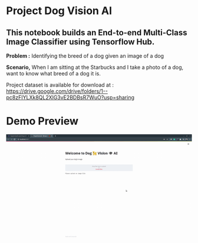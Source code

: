 # Project Dog Vision AI

## This notebook builds an End-to-end Multi-Class Image Classifier using Tensorflow Hub.

**Problem :**
Identifying the breed of a dog given an image of a dog

**Scenario,** When I am sitting at the Starbucks and I take a photo of a dog, want to know what breed of a dog it is.

Project dataset is  available for download at : https://drive.google.com/drive/folders/1--pc8zFIYLXk8QL2XlG3vE2BDBsR7WuO?usp=sharing

# Demo Preview
![Alt Text](https://github.com/AnalystGagan/Project-dog-vision/blob/master/9f0487b3-7e3d-4a74-a8af-50d441a8.gif)
